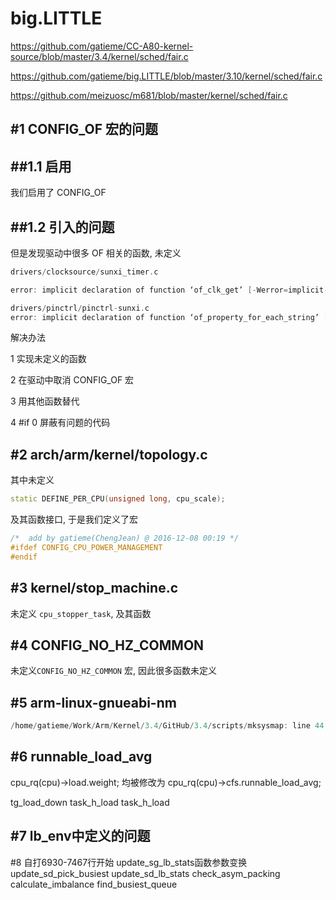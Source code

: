 big.LITTLE
=======

https://github.com/gatieme/CC-A80-kernel-source/blob/master/3.4/kernel/sched/fair.c

https://github.com/gatieme/big.LITTLE/blob/master/3.10/kernel/sched/fair.c

https://github.com/meizuosc/m681/blob/master/kernel/sched/fair.c


#1	CONFIG_OF 宏的问题
-------

##1.1	启用
-------

我们启用了 CONFIG_OF


##1.2	引入的问题
-------

但是发现驱动中很多 OF 相关的函数, 未定义

```cpp
drivers/clocksource/sunxi_timer.c

error: implicit declaration of function ‘of_clk_get’ [-Werror=implicit-function-declaration]
```

```cpp
drivers/pinctrl/pinctrl-sunxi.c
error: implicit declaration of function ‘of_property_for_each_string’ [-Werror=implicit-function-declaration]
```

解决办法

1	实现未定义的函数

2	在驱动中取消 CONFIG_OF 宏

3	用其他函数替代

4	#if 0 屏蔽有问题的代码


#2	arch/arm/kernel/topology.c
-------


其中未定义

```cpp
static DEFINE_PER_CPU(unsigned long, cpu_scale);
```

及其函数接口, 于是我们定义了宏

```cpp
/*  add by gatieme(ChengJean) @ 2016-12-08 00:19 */
#ifdef CONFIG_CPU_POWER_MANAGEMENT
#endif
```

#3	kernel/stop_machine.c
-------

未定义 `cpu_stopper_task`, 及其函数


#4	CONFIG_NO_HZ_COMMON
-------

未定义`CONFIG_NO_HZ_COMMON` 宏, 因此很多函数未定义


#5	arm-linux-gnueabi-nm
-------

```cpp
/home/gatieme/Work/Arm/Kernel/3.4/GitHub/3.4/scripts/mksysmap: line 44: ~/Work/Arm/Board/cubieboard/cc-a80/cc-a80-linux-sdk/tools/crosscompiler/bin/arm-linux-gnueabi-nm: No such file or directory
```

#6 runnable_load_avg
-------

cpu_rq(cpu)->load.weight;
均被修改为
cpu_rq(cpu)->cfs.runnable_load_avg;

tg_load_down
task_h_load
task_h_load

#7  lb_env中定义的问题
-------


#8
自打6930-7467行开始
update_sg_lb_stats函数参数变换
update_sd_pick_busiest
update_sd_lb_stats
check_asym_packing
calculate_imbalance
find_busiest_queue
